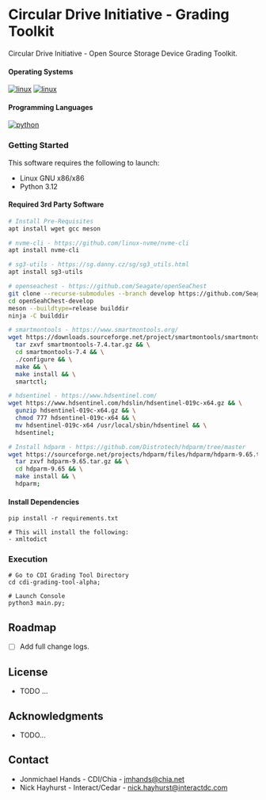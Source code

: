 # Circular Drive Initiative - Grading Toolkit
Circular Drive Initiative - Open Source Storage Device Grading Toolkit.

#### Operating Systems

[![linux](https://img.shields.io/badge/Debian-A81D33?style=flat&logo=debian&logoColor=white)](https://www.debian.com)
[![linux](https://img.shields.io/badge/Ubuntu-E95420?style=flat&logo=ubuntu&logoColor=white)](https://www.ubuntu.com)

#### Programming Languages

[![python](https://img.shields.io/badge/Python-3.12-3776AB.svg?style=flat&logo=python&logoColor=white)](https://www.python.org)

### Getting Started

This software requires the following to launch:

* Linux GNU x86/x86
* Python 3.12

#### Required 3rd Party Software
```sh
# Install Pre-Requisites
apt install wget gcc meson

# nvme-cli - https://github.com/linux-nvme/nvme-cli
apt install nvme-cli

# sg3-utils - https://sg.danny.cz/sg/sg3_utils.html
apt install sg3-utils

# openseachest - https://github.com/Seagate/openSeaChest
git clone --recurse-submodules --branch develop https://github.com/Seagate/openSeaChest.git openSeaChest-develop
cd openSeahChest-develop
meson --buildtype=release builddir
ninja -C builddir

# smartmontools - https://www.smartmontools.org/
wget https://downloads.sourceforge.net/project/smartmontools/smartmontools/7.4/smartmontools-7.4.tar.gz && \
  tar zxvf smartmontools-7.4.tar.gz && \
  cd smartmontools-7.4 && \
  ./configure && \
  make && \
  make install && \
  smartctl;

# hdsentinel - https://www.hdsentinel.com/
wget https://www.hdsentinel.com/hdslin/hdsentinel-019c-x64.gz && \
  gunzip hdsentinel-019c-x64.gz && \
  chmod 777 hdsentinel-019c-x64 && \
  mv hdsentinel-019c-x64 /usr/local/sbin/hdsentinel && \
  hdsentinel;

# Install hdparm - https://github.com/Distrotech/hdparm/tree/master
wget https://sourceforge.net/projects/hdparm/files/hdparm/hdparm-9.65.tar.gz && \
  tar zxvf hdparm-9.65.tar.gz && \
  cd hdparm-9.65 && \
  make install && \
  hdparm;
```

#### Install Dependencies
```shell
pip install -r requirements.txt

# This will install the following:
- xmltodict
```

### Execution
```shell
# Go to CDI Grading Tool Directory
cd cdi-grading-tool-alpha;

# Launch Console 
python3 main.py;
```

## Roadmap
- [ ] Add full change logs.

## License
* TODO ...

## Acknowledgments
* TODO...

## Contact
* Jonmichael Hands - CDI/Chia - jmhands@chia.net
* Nick Hayhurst - Interact/Cedar - nick.hayhurst@interactdc.com

